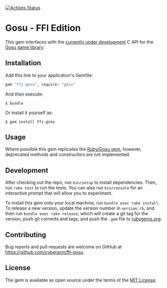[![Actions Status](https://github.com/cyberarm/ffi-gosu/workflows/Ruby%20CI/badge.svg?branch=master)](https://github.com/cyberarm/ffi-gosu/actions)
# Gosu - FFI Edition

This gem interfaces with the [currently under development](https://github.com/gosu/gosu/pull/501) C API for the [Gosu game library](https://libgosu.org).

## Installation

Add this line to your application's Gemfile:

```ruby
gem "ffi-gosu", require: "gosu"
```

And then execute:

    $ bundle

Or install it yourself as:

    $ gem install ffi-gosu

## Usage

Where possible this gem replicates the [Ruby/Gosu gem](https://github.com/gosu/gosu), however, deprecated methods and constructors are not implemented.

## Development

After checking out the repo, run `bin/setup` to install dependencies. Then, run `rake test` to run the tests. You can also run `bin/console` for an interactive prompt that will allow you to experiment.

To install this gem onto your local machine, run `bundle exec rake install`. To release a new version, update the version number in `version.rb`, and then run `bundle exec rake release`, which will create a git tag for the version, push git commits and tags, and push the `.gem` file to [rubygems.org](https://rubygems.org).

## Contributing

Bug reports and pull requests are welcome on GitHub at https://github.com/cyberarm/ffi-gosu.

## License

The gem is available as open source under the terms of the [MIT License](https://opensource.org/licenses/MIT).
